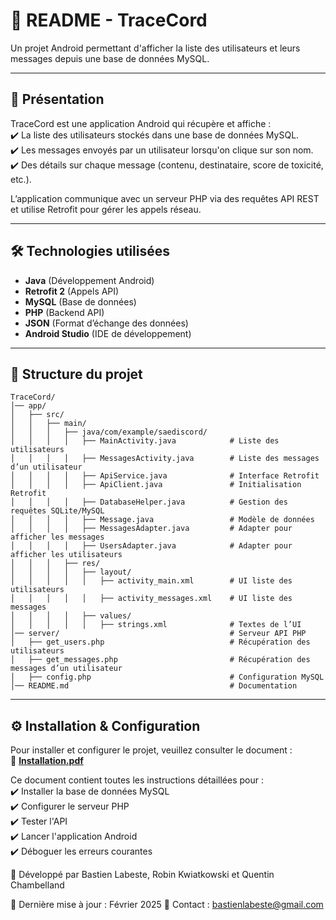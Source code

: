 # 📌 README - TraceCord  
Un projet Android permettant d'afficher la liste des utilisateurs et leurs messages depuis une base de données MySQL.  

---

## 🚀 Présentation  
TraceCord est une application Android qui récupère et affiche :  
✔️ La liste des utilisateurs stockés dans une base de données MySQL.  
✔️ Les messages envoyés par un utilisateur lorsqu'on clique sur son nom.  
✔️ Des détails sur chaque message (contenu, destinataire, score de toxicité, etc.).  

L’application communique avec un serveur PHP via des requêtes API REST et utilise Retrofit pour gérer les appels réseau.  

---

## 🛠️ Technologies utilisées  
- **Java** (Développement Android)  
- **Retrofit 2** (Appels API)  
- **MySQL** (Base de données)  
- **PHP** (Backend API)  
- **JSON** (Format d’échange des données)  
- **Android Studio** (IDE de développement)  

---

## 📂 Structure du projet  
```plaintext
TraceCord/
│── app/
│   ├── src/
│   │   ├── main/
│   │   │   ├── java/com/example/saediscord/
│   │   │   │   ├── MainActivity.java            # Liste des utilisateurs  
│   │   │   │   ├── MessagesActivity.java        # Liste des messages d’un utilisateur  
│   │   │   │   ├── ApiService.java              # Interface Retrofit  
│   │   │   │   ├── ApiClient.java               # Initialisation Retrofit  
│   │   │   │   ├── DatabaseHelper.java          # Gestion des requêtes SQLite/MySQL  
│   │   │   │   ├── Message.java                 # Modèle de données  
│   │   │   │   ├── MessagesAdapter.java         # Adapter pour afficher les messages  
│   │   │   │   ├── UsersAdapter.java            # Adapter pour afficher les utilisateurs  
│   │   │   ├── res/
│   │   │   │   ├── layout/
│   │   │   │   │   ├── activity_main.xml        # UI liste des utilisateurs  
│   │   │   │   │   ├── activity_messages.xml    # UI liste des messages  
│   │   │   │   ├── values/
│   │   │   │   │   ├── strings.xml              # Textes de l’UI  
│── server/                                      # Serveur API PHP  
│   ├── get_users.php                            # Récupération des utilisateurs  
│   ├── get_messages.php                         # Récupération des messages d’un utilisateur  
│   ├── config.php                               # Configuration MySQL  
│── README.md                                    # Documentation  
```
---


## ⚙️ Installation & Configuration  

Pour installer et configurer le projet, veuillez consulter le document :  
📄 **[Installation.pdf](./Installation.pdf)**  

Ce document contient toutes les instructions détaillées pour :  
✔️ Installer la base de données MySQL  
✔️ Configurer le serveur PHP  
✔️ Tester l'API  
✔️ Lancer l'application Android  
✔️ Déboguer les erreurs courantes  


🚀 Développé par
Bastien Labeste, Robin Kwiatkowski et Quentin Chambelland

📅 Dernière mise à jour : Février 2025
📧 Contact : bastienlabeste@gmail.com
